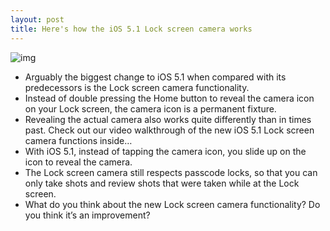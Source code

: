 ```yaml
---
layout: post
title: Here's how the iOS 5.1 Lock screen camera works
---
```

![img](http://media.idownloadblog.com/wp-content/uploads/2012/03/Lock-screen-Camera-iOS-5.1.jpg)
* Arguably the biggest change to iOS 5.1 when compared with its predecessors is the Lock screen camera functionality.
* Instead of double pressing the Home button to reveal the camera icon on your Lock screen, the camera icon is a permanent fixture.
* Revealing the actual camera also works quite differently than in times past. Check out our video walkthrough of the new iOS 5.1 Lock screen camera functions inside…
* With iOS 5.1, instead of tapping the camera icon, you slide up on the icon to reveal the camera.
* The Lock screen camera still respects passcode locks, so that you can only take shots and review shots that were taken while at the Lock screen.
* What do you think about the new Lock screen camera functionality? Do you think it’s an improvement?

